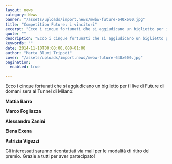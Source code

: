 ```yaml
---
layout: news
category: News
banner: "/assets/uploads/import.news/mwbw-future-640x600.jpg"
title: "Competition Future: i vincitori"
excerpt: "Ecco i cinque fortunati che si aggiudicano un biglietto per il live di Future di domani sera al Tunnel di Milano: Mattia Barro Marco Fogliazza Alessandro Zanini Elena Exena Patrizia Vigezzi Gli interessati saranno ricontattati via mail per le modalità di ritiro del premio. Grazie a tutti per aver partecipato!"
quote: ""
description: "Ecco i cinque fortunati che si aggiudicano un biglietto per il live di Future di domani sera al Tunnel di Milano: Mattia Barro Marco Fogliazza Alessandro Zanini Elena Exena Patrizia Vigezzi Gli interessati saranno ricontattati via mail per le modalità di ritiro del premio. Grazie a tutti per aver partecipato!"
keywords: ""
date: 2014-11-10T00:00:00.000+01:00
author: "Marta Blumi Tripodi"
cover: "/assets/uploads/import.news/mwbw-future-640x600.jpg"
pagination:
  enabled: true

---
```


[](https://hotmc.com/wp-content/uploads/2014/09/mwbw-future.jpg)

Ecco i cinque fortunati che si aggiudicano un biglietto per il live di Future di domani sera al Tunnel di Milano:

**Mattia Barro**

**Marco Fogliazza** 

**Alessandro Zanini**

**Elena Exena**

**Patrizia Vigezzi**

Gli interessati saranno ricontattati via mail per le modalità di ritiro del premio. Grazie a tutti per aver partecipato!